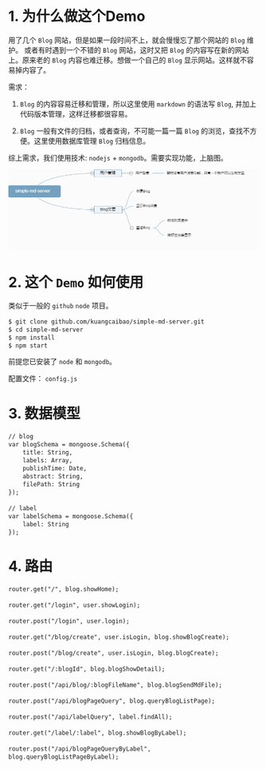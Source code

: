 # 1. 为什么做这个Demo

用了几个 `Blog` 网站，但是如果一段时间不上，就会慢慢忘了那个网站的 `Blog` 维护。
或者有时遇到一个不错的 `Blog` 网站，这时又把 `Blog` 的内容写在新的网站上。原来老的
`Blog` 内容也难迁移。想做一个自己的 `Blog` 显示网站。这样就不容易掉内容了。

需求：

1. `Blog` 的内容容易迁移和管理，所以这里使用 `markdown` 的语法写 `Blog`, 并加上代码版本管理，这样迁移都很容易。

2. `Blog` 一般有文件的归档，或者查询，不可能一篇一篇 `Blog` 的浏览，查找不方便。这里使用数据库管理 `Blog` 归档信息。

综上需求，我们使用技术: `nodejs` + `mongodb`。需要实现功能，上脑图。

![脑图](./blog01nt.png)

# 2. 这个 `Demo` 如何使用

类似于一般的 `github` `node` 项目。

	$ git clone github.com/kuangcaibao/simple-md-server.git
	$ cd simple-md-server
	$ npm install
	$ npm start

前提您已安装了 `node` 和 `mongodb`。

配置文件： `config.js`

# 3. 数据模型

	// blog
	var blogSchema = mongoose.Schema({
		title: String,
		labels: Array,
		publishTime: Date,
		abstract: String,
		filePath: String
	});

	// label
	var labelSchema = mongoose.Schema({
		label: String
	});

# 4. 路由

	router.get("/", blog.showHome);

	router.get("/login", user.showLogin);

	router.post("/login", user.login);

	router.get("/blog/create", user.isLogin, blog.showBlogCreate);

	router.post("/blog/create", user.isLogin, blog.blogCreate);

	router.get("/:blogId", blog.blogShowDetail);

	router.post("/api/blog/:blogFileName", blog.blogSendMdFile);

	router.post("/api/blogPageQuery", blog.queryBlogListPage);

	router.post("/api/labelQuery", label.findAll);

	router.get("/label/:label", blog.showBlogByLabel);

	router.post("/api/blogPageQueryByLabel", blog.queryBlogListPageByLabel);